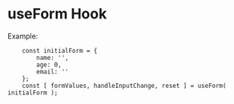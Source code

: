 # useForm Hook

Example:
```    
    const initialForm = {
        name: '',
        age: 0,
        email: ''
    };
    const [ formValues, handleInputChange, reset ] = useForm( initialForm );
```
